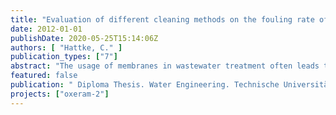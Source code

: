 ```yaml
---
title: "Evaluation of different cleaning methods on the fouling rate of organic membranes."
date: 2012-01-01
publishDate: 2020-05-25T15:14:06Z
authors: [ "Hattke, C." ]
publication_types: ["7"]
abstract: "The usage of membranes in wastewater treatment often leads to problems with scaling and fouling, which results in an irreversible loss of membrane permeability. Various pretreatments as well as mechanical and chemical cleaning possibilities are described and evaluated in order to ensure continuous operation. The cleaning has been performed by a sequential backwash with filtrate. In addition, the membrane was cleaned chemically to restore the flux to an acceptable level. The effect of chemically enhanced backwash (CEB) and cleaning in place (CIP) has been considered in more detail. The UF membranes are typically cleaned by soaking in alkali, acids and/or oxidizing solutions. Sodium hydroxide (NaOH), sodium hypochlorite (NaOCl) and acid sulphur (H2SO4) were used as cleaning agents. Furthermore, the impact of pre-treatment by pre-ozonation and subsequent coagulation on the performance of a polyether sulphone ultrafiltration membrane has been investigated in a pilot plant. Ozone is used in water treatment for the oxidation of organic substances, which leads to a reduction of organic fouling. A subsequent coagulation is applied to form stable aggregates out of biopolymers, which are most relevant for membrane fouling in order to backwash them easily from the surface and the membrane pores. Both pre-treatments have an influence on an improved filtration performance. The scope of the current paper is to critically evaluate the impact on the hydraulic and chemical treatment of an organic membrane and to find out which cleaning strategy is the best against membrane fouling."
featured: false
publication: " Diploma Thesis. Water Engineering. Technische Universität Berlin"
projects: ["oxeram-2"]
---
```


